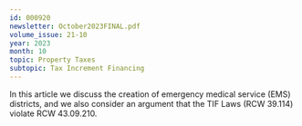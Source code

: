 ```yaml
---
id: 000920
newsletter: October2023FINAL.pdf
volume_issue: 21-10
year: 2023
month: 10
topic: Property Taxes
subtopic: Tax Increment Financing
---
```


In this article we discuss the creation of emergency medical service (EMS) districts, and we also consider an argument that the TIF Laws (RCW 39.114) violate RCW 43.09.210.